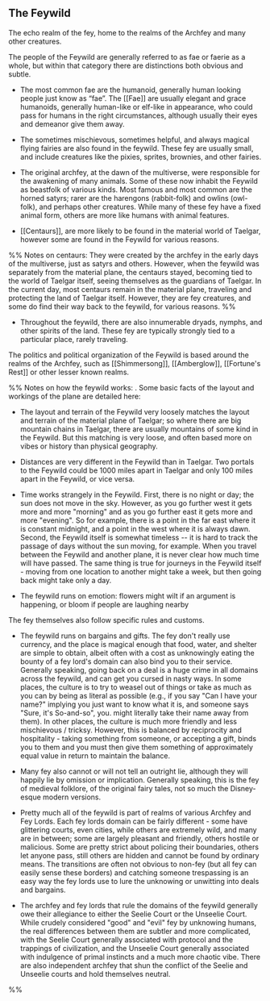 ## The Feywild

The echo realm of the fey, home to the realms of the Archfey and many other creatures. 

The people of the Feywild are generally referred to as fae or faerie as a whole, but within that category there are distinctions both obvious and subtle. 

-   The most common fae are the humanoid, generally human looking people just know as “fae”. The [[Fae]] are usually elegant and grace humanoids, generally human-like or elf-like in appearance, who could pass for humans in the right circumstances, although usually their eyes and demeanor give them away. 
    
-   The sometimes mischievous, sometimes helpful, and always magical flying fairies are also found in the feywild. These fey are usually small, and include creatures like the pixies, sprites, brownies, and other fairies.

-   The original archfey, at the dawn of the multiverse, were responsible for the awakening of many animals. Some of these now inhabit the Feywild as beastfolk of various kinds. Most famous and most common are the horned satyrs; rarer are the harengons (rabbit-folk) and owlins (owl-folk), and perhaps other creatures. While many of these fey have a fixed animal form, others are more like humans with animal features. 
    
-   [[Centaurs]], are more likely to be found in the material world of Taelgar, however some are found in the Feywild for various reasons.

%% Notes on centaurs: They were created by the archfey in the early days of the multiverse, just as satyrs and others. However, when the feywild was separately from the material plane, the centaurs stayed, becoming tied to the world of Taelgar itself, seeing themselves as the guardians of Taelgar. In the current day, most centaurs remain in the material plane, traveling and protecting the land of Taelgar itself. However, they are fey creatures, and some do find their way back to the feywild, for various reasons.  %%
    
-   Throughout the feywild, there are also innumerable dryads, nymphs, and other spirits of the land. These fey are typically strongly tied to a particular place, rarely traveling. 

The politics and political organization of the Feywild is based around the realms of the Archfey, such as [[Shimmersong]], [[Amberglow]], [[Fortune's Rest]] or other lesser known realms.

%% Notes on how the feywild works: 
. Some basic facts of the layout and workings of the plane are detailed here:

-   The layout and terrain of the Feywild very loosely matches the layout and terrain of the material plane of Taelgar; so where there are big mountain chains in Taelgar, there are usually mountains of some kind in the Feywild. But this matching is very loose, and often based more on vibes or history than physical geography.
    
-   Distances are very different in the Feywild than in Taelgar. Two portals to the Feywild could be 1000 miles apart in Taelgar and only 100 miles apart in the Feywild, or vice versa. 
    
-   Time works strangely in the Feywild. First, there is no night or day; the sun does not move in the sky. However, as you go further west it gets more and more "morning" and as you go further east it gets more and more "evening". So for example, there is a point in the far east where it is constant midnight, and a point in the west where it is always dawn. Second, the Feywild itself is somewhat timeless -- it is hard to track the passage of days without the sun moving, for example. When you travel between the Feywild and another plane, it is never clear how much time will have passed. The same thing is true for journeys in the Feywild itself - moving from one location to another might take a week, but then going back might take only a day.
    
-   The feywild runs on emotion: flowers might wilt if an argument is happening, or bloom if people are laughing nearby 
  

The fey themselves also follow specific rules and customs.

-   The feywild runs on bargains and gifts. The fey don't really use currency, and the place is magical enough that food, water, and shelter are simple to obtain, albeit often with a cost as unknowingly eating the bounty of a fey lord's domain can also bind you to their service. Generally speaking, going back on a deal is a huge crime in all domains across the feywild, and can get you cursed in nasty ways. In some places, the culture is to try to weasel out of things or take as much as you can by being as literal as possible (e.g., if you say "Can I have your name?" implying you just want to know what it is, and someone says "Sure, it's So-and-so", you. might literally take their name away from them). In other places, the culture is much more friendly and less mischievous / tricksy. However, this is balanced by reciprocity and hospitality - taking something from someone, or accepting a gift, binds you to them and you must then give them something of approximately equal value in return to maintain the balance.
    
-   Many fey also cannot or will not tell an outright lie, although they will happily lie by omission or implication. Generally speaking, this is the fey of medieval folklore, of the original fairy tales, not so much the Disney-esque modern versions. 

-   Pretty much all of the feywild is part of realms of various Archfey and Fey Lords. Each fey lords domain can be fairly different - some have glittering courts, even cities, while others are extremely wild, and many are in between; some are largely pleasant and friendly, others hostile or malicious. Some are pretty strict about policing their boundaries, others let anyone pass, still others are hidden and cannot be found by ordinary means. The transitions are often not obvious to non-fey (but all fey can easily sense these borders) and catching someone trespassing is an easy way the fey lords use to lure the unknowing or unwitting into deals and bargains.
    
-   The archfey and fey lords that rule the domains of the feywild generally owe their allegiance to either the Seelie Court or the Unseelie Court. While crudely considered "good" and "evil" fey by unknowing humans, the real differences between them are subtler and more complicated, with the Seelie Court generally associated with protocol and the trappings of civilization, and the Unseelie Court generally associated with indulgence of primal instincts and a much more chaotic vibe. There are also independent archfey that shun the conflict of the Seelie and Unseelie courts and hold themselves neutral. 


%%

